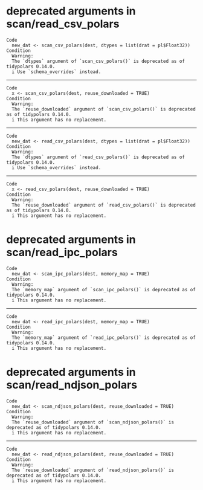 # deprecated arguments in scan/read_csv_polars

    Code
      new_dat <- scan_csv_polars(dest, dtypes = list(drat = pl$Float32))
    Condition
      Warning:
      The `dtypes` argument of `scan_csv_polars()` is deprecated as of tidypolars 0.14.0.
      i Use `schema_overrides` instead.

---

    Code
      x <- scan_csv_polars(dest, reuse_downloaded = TRUE)
    Condition
      Warning:
      The `reuse_downloaded` argument of `scan_csv_polars()` is deprecated as of tidypolars 0.14.0.
      i This argument has no replacement.

---

    Code
      new_dat <- read_csv_polars(dest, dtypes = list(drat = pl$Float32))
    Condition
      Warning:
      The `dtypes` argument of `read_csv_polars()` is deprecated as of tidypolars 0.14.0.
      i Use `schema_overrides` instead.

---

    Code
      x <- read_csv_polars(dest, reuse_downloaded = TRUE)
    Condition
      Warning:
      The `reuse_downloaded` argument of `read_csv_polars()` is deprecated as of tidypolars 0.14.0.
      i This argument has no replacement.

# deprecated arguments in scan/read_ipc_polars

    Code
      new_dat <- scan_ipc_polars(dest, memory_map = TRUE)
    Condition
      Warning:
      The `memory_map` argument of `scan_ipc_polars()` is deprecated as of tidypolars 0.14.0.
      i This argument has no replacement.

---

    Code
      new_dat <- read_ipc_polars(dest, memory_map = TRUE)
    Condition
      Warning:
      The `memory_map` argument of `read_ipc_polars()` is deprecated as of tidypolars 0.14.0.
      i This argument has no replacement.

# deprecated arguments in scan/read_ndjson_polars

    Code
      new_dat <- scan_ndjson_polars(dest, reuse_downloaded = TRUE)
    Condition
      Warning:
      The `reuse_downloaded` argument of `scan_ndjson_polars()` is deprecated as of tidypolars 0.14.0.
      i This argument has no replacement.

---

    Code
      new_dat <- read_ndjson_polars(dest, reuse_downloaded = TRUE)
    Condition
      Warning:
      The `reuse_downloaded` argument of `read_ndjson_polars()` is deprecated as of tidypolars 0.14.0.
      i This argument has no replacement.

